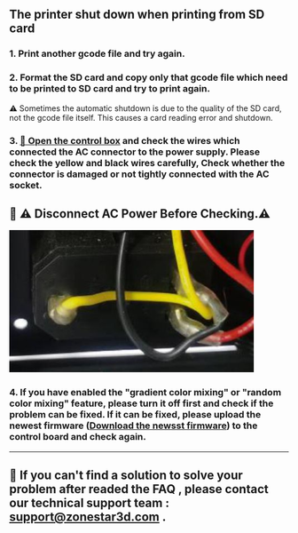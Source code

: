 ## The printer shut down when printing from SD card
### 1. Print another gcode file and try again.
### 2. Format the SD card and copy only that gcode file which need to be printed to SD card and try to print again.
:warning: Sometimes the automatic shutdown is due to the quality of the SD card, not the gcode file itself. This causes a card reading error and shutdown.
### 3. [:link: Open the control box](../How_to_open_the_control_box.jpg) and check the wires which connected the AC connector to the power supply. Please check the yellow and black wires carefully, Check whether the connector is damaged or not tightly connected with the AC socket.
## :loudspeaker: :warning: Disconnect AC Power Before Checking.:warning:     
![](./AC_connector_wires.jpg)
### 4. If you have enabled the "gradient color mixing" or "random color mixing" feature, please turn it off first and check if the problem can be fixed. If it can be fixed, please upload the newest firmware ([Download the newsst firmware](https://github.com/ZONESTAR3D/Firmware/tree/master/Z9/Z9V5/bin)) to the control board and check again.

--------
## :email: If you can't find a solution to solve your problem after readed the FAQ , please contact our technical support team : support@zonestar3d.com .